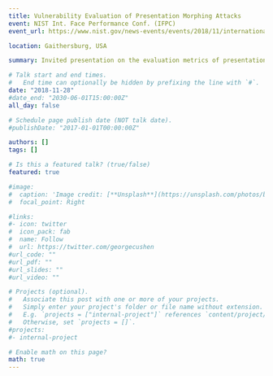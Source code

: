 ```yaml
---
title: Vulnerability Evaluation of Presentation Morphing Attacks
event: NIST Int. Face Performance Conf. (IFPC)
event_url: https://www.nist.gov/news-events/events/2018/11/international-face-performance-conference-ifpc-2018

location: Gaithersburg, USA

summary: Invited presentation on the evaluation metrics of presentation attacks and morphing attacks, in compliance with the ISO/IEC IS 30107 on Biometric presentation attack detection, Part 3 Testing and reporting

# Talk start and end times.
#   End time can optionally be hidden by prefixing the line with `#`.
date: "2018-11-28"
#date_end: "2030-06-01T15:00:00Z"
all_day: false

# Schedule page publish date (NOT talk date).
#publishDate: "2017-01-01T00:00:00Z"

authors: []
tags: []

# Is this a featured talk? (true/false)
featured: true

#image:
#  caption: 'Image credit: [**Unsplash**](https://unsplash.com/photos/bzdhc5b3Bxs)'
#  focal_point: Right

#links:
#- icon: twitter
#  icon_pack: fab
#  name: Follow
#  url: https://twitter.com/georgecushen
#url_code: ""
#url_pdf: ""
#url_slides: ""
#url_video: ""

# Projects (optional).
#   Associate this post with one or more of your projects.
#   Simply enter your project's folder or file name without extension.
#   E.g. `projects = ["internal-project"]` references `content/project/deep-learning/index.md`.
#   Otherwise, set `projects = []`.
#projects:
#- internal-project

# Enable math on this page?
math: true
---
```

